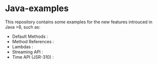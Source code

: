 # Java-examples
This repository contains some examples for the new features introuced in Java >8, such as:

- Default Methods :
- Method References :
- Lambdas :
- Streaming API :
- Time API (JSR-310) :
